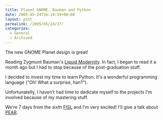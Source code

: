 ```yaml
---
title: Planet GNOME, Bauman and Python
date: 2005-05-24T16:19:59+00:00
layout: post
permalink: /2005/05/24/17/
categories:
  - General
  - Archived
---
```

The new GNOME Planet design is great!

Reading Zygmunt Bauman's [Liquid
Modernity](http://www.amazon.com/exec/obidos/tg/detail/-/0745624103/ref=pd_sr_ec_ir_b/103-9774119-6584664?v=glance&s=books&st=*).
In fact, I began to read it a month ago but I had to stop because of the
post-graduation stuff.

I decided to invest my time to learn Python. It's a wonderful programming
language ("Oh! What a surprise, han?").

Unfortunatelly, I haven't had time to dedicate myself to the projects I'm
involved because of my mastering stuff.

We're 7 days from the sixth [FISL](http://fisl.softwarelivre.org) and I'm very
excited! I'll give a talk about [PEAR](http://pear.php.net).
